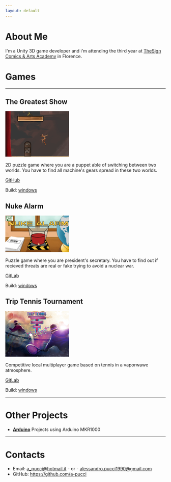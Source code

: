 ```yaml
---
layout: default
---
```


# About Me

I'm a Unity 3D game developer and i'm attending the third year at [TheSign Comics & Arts Academy](https://thesign.academy/) in Florence.

# Games
---
## The Greatest Show

<img src="./Images/the_greatest_show.png" width="200"> 

2D puzzle game where you are a puppet able of switching between two worlds.
You have to find all machine's gears spread in these two worlds.

[GitHub](https://github.com/a-pucci/The_Greatest_Show)

Build: <a href="d./Builds/the_greatest_show_build.rar" download>windows</a>

## Nuke Alarm

<img src="./Images/nuke_alarm.png" width="200">

Puzzle game where you are president's secretary.
You have to find out if recieved threats are real or fake trying to avoid a nuclear war.

[GitLab](https://gitlab.com/a-pucci/NukeAlarm)

Build: <a href="d./Builds/nuke_alarm_build.rar" download>windows</a>


## Trip Tennis Tournament

<img src="./Images/trip_tennis_tournament.png" width="200">

Competitive local multiplayer game based on tennis in a vaporwawe atmosphere.

[GitLab](https://gitlab.com/Calosi/triptennistournament)

Build: <a href="d./Builds/trip_tennis_tournament_build.rar" download>windows</a>

---

# Other Projects

- [**Arduino**](https://github.com/a-pucci/Arduino_Projects) Projects using Arduino MKR1000

---

# Contacts

* Email: <a_pucci@hotmail.it> - or - <alessandro.pucci1990@gmail.com>
* GitHub: <https://github.com/a-pucci>